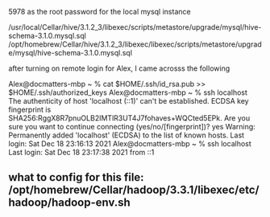 5978 as the root password for the local mysql instance

/usr/local/Cellar/hive/3.1.2_3/libexec/scripts/metastore/upgrade/mysql/hive-schema-3.1.0.mysql.sql
/opt/homebrew/Cellar/hive/3.1.2_3/libexec/libexec/scripts/metastore/upgrade/mysql/hive-schema-3.1.0.mysql.sql

after turning on remote login for Alex, I came acrosss the following





Alex@docmatters-mbp ~ % cat $HOME/.ssh/id_rsa.pub >> $HOME/.ssh/authorized_keys
Alex@docmatters-mbp ~ % ssh localhost                                          
The authenticity of host 'localhost (::1)' can't be established.
ECDSA key fingerprint is SHA256:RggX8R7pnuOLB2IMTlR3UT4J7fohaves+WQCted5EPk.
Are you sure you want to continue connecting (yes/no/[fingerprint])? yes
Warning: Permanently added 'localhost' (ECDSA) to the list of known hosts.
Last login: Sat Dec 18 23:16:13 2021
Alex@docmatters-mbp ~ % ssh localhost      
Last login: Sat Dec 18 23:17:38 2021 from ::1


## what to config for this file: /opt/homebrew/Cellar/hadoop/3.3.1/libexec/etc/hadoop/hadoop-env.sh
